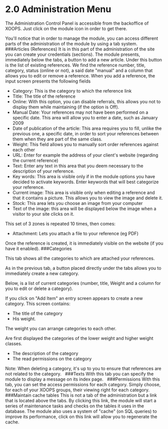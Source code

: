 # 2.0 Administration Menu

The Administration Control Panel is accessible from the backoffice of XOOPS. Just click on the module icon in order to get there.

You'll notice that in order to manage the module, you can access different parts of the administration of the module by using a tab system.
 
###Articles (References)
It is in this part of the administration of the site you can create your credentials (sections). The module presents, immediately below the tabs, a button to add a new article.
Under this button is the list of existing references. We find the reference number, title, category, status (online or not), a said date "manual" and a column that allows you to edit or remove a reference.
When you add a reference, the input screen presents the following fields
- Category: This is the category to which the reference link
- Title: The title of the reference
- Online: With this option, you can disable referrals, this allows you not to display them while maintaining (if the option is Off).
- Manual Date: Your references may not have been performed on a specific date. This area will allow you to enter a date, such as January 2009
- Date of publication of the article: This area requires you to fill, unlike the previous one, a specific date, in order to sort your references between them when they are part of the same class.
- Weight: This field allows you to manually sort order references against each other
- URL: Enter for example the address of your client's website (regarding the current reference)
- Text: Enter any text in this area that you deem necessary to the description of your reference.
- Key words: This area is visible only if in the module options you have decided to activate keywords. Enter keywords that will best categorize your reference.
- Current image: This area is visible only when editing a reference and that it contains a picture. This allows you to view the image and delete it.
- Stock: This area lets you choose an image from your computer
- Text of the image: this area will be displayed below the image when a visitor to your site clicks on it.

This set of 3 zones is repeated 10 times, then comes:
- Attachment: Lets you attach a file to your reference (eg PDF)

Once the reference is created, it is immediately visible on the website (if you have it enabled).
###Categories

This tab shows all the categories to which are attached your references.

As in the previous tab, a button placed directly under the tabs allows you to immediately create a new category.

Below, is a list of current categories (number, title, Weight and a column for you to edit or delete a category).

If you click on "Add Item" an entry screen appears to create a new category. This screen contains:
- The title of the category
- His weight.

The weight you can arrange categories to each other.

Are first displayed the categories of the lower weight and higher weight classes.
- The description of the category
- The read permissions on the category

Note: When deleting a category, it's up to you to ensure that references are not related to the category.
 
###Texts
With this tab you can specify the module to display a message on its index page.
 
###Permissions
With this tab, you can set the access permissions for each category. Simply choose, for each of your XOOPS groups, their viewing right for each category.
 
###Maintain cache tables
This is not a tab of the administration but a link that is located above the tabs.
By clicking this link, the module will start a series of maintenance tasks and checks on the tables it uses in the database.
The module also uses a system of "cache" (on SQL queries) to improve its performance, click on this link will allow you to regenerate the cache.

